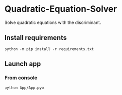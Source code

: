 # Quadratic-Equation-Solver

Solve quadratic equations with the discriminant.

## Install requirements

```commandline
python -m pip install -r requirements.txt
```

## Launch app

### From console

```commandline
python App/App.pyw
```

